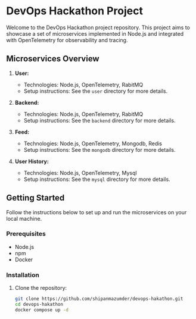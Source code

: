 # DevOps Hackathon Project

Welcome to the DevOps Hackathon project repository. This project aims to showcase a set of microservices implemented in Node.js and integrated with OpenTelemetry for observability and tracing.

## Microservices Overview

1. **User:**
   - Technologies: Node.js, OpenTelemetry, RabitMQ
   - Setup instructions: See the `user` directory for more details.

2. **Backend:**
   - Technologies: Node.js, OpenTelemetry, RabitMQ
   - Setup instructions: See the `backend` directory for more details.

3. **Feed:**
   - Technologies: Node.js, OpenTelemetry, Mongodb, Redis
   - Setup instructions: See the `mongodb` directory for more details.
3. **User History:**
   - Technologies: Node.js, OpenTelemetry, Mysql
   - Setup instructions: See the `mysql` directory for more details.

## Getting Started

Follow the instructions below to set up and run the microservices on your local machine.

### Prerequisites

- Node.js
- npm 
- Docker 

### Installation

1. Clone the repository:

   ```bash
   git clone https://github.com/shipanmazumder/devops-hakathon.git
   cd devops-hakathon
   docker compose up -d
